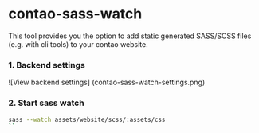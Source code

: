 contao-sass-watch
=================

This tool provides you the option to add static generated SASS/SCSS files (e.g. with cli tools) to your contao website.

### 1. Backend settings ###
![View backend settings]
(contao-sass-watch-settings.png)

### 2. Start sass watch ###
```bash
sass --watch assets/website/scss/:assets/css
``
